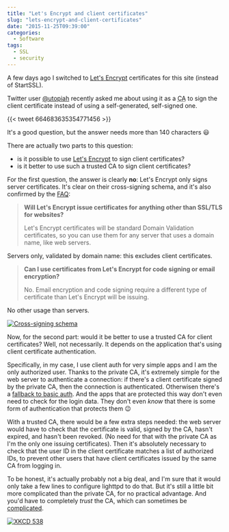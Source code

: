 ```yaml
---
title: "Let's Encrypt and client certificates"
slug: "lets-encrypt-and-client-certificates"
date: "2015-11-25T09:39:00"
categories:
  - Software
tags:
  - SSL
  - security
---
```


A few days ago I switched to [Let's Encrypt][] certificates for this site (instead of StartSSL).

Twitter user [@utopiah][] recently asked me about using it as a <abbr title="Certificate Authority">CA</abbr> to sign
the client certificate instead of using a self-generated, self-signed one.

{{< tweet 664683635354771456 >}}

It's a good question, but the answer needs more than 140 characters :smiley:

There are actually two parts to this question:

* is it possible to use [Let's Encrypt][] to sign client certificates?
* is it better to use such a trusted CA to sign client certificates?

For the first question, the answer is clearly **no**: Let's Encrypt only signs server certificates. It's clear on their
cross-signing schema, and it's also confirmed by the [FAQ][]:

> **Will Let's Encrypt issue certificates for anything other than SSL/TLS for websites?**
>
> Let's Encrypt certificates will be standard Domain Validation certificates, so you can use them for any server that
> uses a domain name, like web servers.

Servers only, validated by domain name: this excludes client certificates.

> **Can I use certificates from Let's Encrypt for code signing or email encryption?**
>
> No. Email encryption and code signing require a different type of certificate than Let's Encrypt will be issuing.

No other usage than servers.

[![Cross-signing schema](https://letsencrypt.org/certs/isrg-keys.png "Cross-signing schema")](https://letsencrypt.org/certificates/)

Now, for the second part: would it be better to use a trusted CA for client certificates? Well, not necessarily. It
depends on the application that's using client certificate authentication.

Specifically, in my case, I use client auth for very simple apps and I am the only authorized user. Thanks to the
private CA, it's extremely simple for the web server to authenticate a connection: if there's a client certificate
signed by the private CA, then the connection is authenticated. Otherwisen there's a [fallback to basic auth][fallback].
And the apps that are protected this way don't even need to check for the login data. They don't even *know* that there
is some form of authentication that protects them :wink:

With a trusted CA, there would be a few extra steps needed: the web server would have to check that the certificate is
valid, signed by the CA, hasn't expired, and hasn't been revoked. (No need for that with the private CA as I'm the only
one issuing certificates). Then it's absolutely necessary to check that the user ID in the client certificate matches a
list of authorized IDs, to prevent other users that have client certificates issued by the same CA from logging in.

To be honest, it's actually probably not a big deal, and I'm sure that it would only take a few lines to configure
lighttpd to do that. But it's still a little bit more complicated than the private CA, for no practical advantage. And
you'd have to completely *trust* the CA, which can sometimes be [complicated][CA compromise].

[![XKCD 538](//imgs.xkcd.com/comics/security.png "Actual actual reality: nobody cares about his secrets. %28Also, I would be hard-pressed to find that wrench for $5.%29")](https://xkcd.com/538/)

[CA compromise]: https://en.wikipedia.org/wiki/Certificate_authority#CA_compromise
[fallback]: /posts/2014/08/13/basic-auth-ssl-client-certificate-dual-method-authentication-in-lighttpd/
[FAQ]: https://Let/t/frequently-asked-questions-faq/26
[Let's Encrypt]: https://letsencrypt.org/
[@utopiah]: https://twitter.com/utopiah
